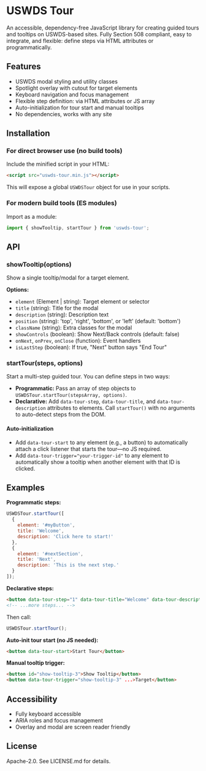 # USWDS Tour

An accessible, dependency-free JavaScript library for creating guided tours and tooltips on USWDS-based sites. Fully Section 508 compliant, easy to integrate, and flexible: define steps via HTML attributes or programmatically.

## Features
- USWDS modal styling and utility classes
- Spotlight overlay with cutout for target elements
- Keyboard navigation and focus management
- Flexible step definition: via HTML attributes or JS array
- Auto-initialization for tour start and manual tooltips
- No dependencies, works with any site


## Installation

### For direct browser use (no build tools)
Include the minified script in your HTML:

```html
<script src="uswds-tour.min.js"></script>
```
This will expose a global `USWDSTour` object for use in your scripts.

### For modern build tools (ES modules)
Import as a module:

```js
import { showTooltip, startTour } from 'uswds-tour';
```

## API

### showTooltip(options)
Show a single tooltip/modal for a target element.

**Options:**
- `element` (Element | string): Target element or selector
- `title` (string): Title for the modal
- `description` (string): Description text
- `position` (string): 'top', 'right', 'bottom', or 'left' (default: 'bottom')
- `className` (string): Extra classes for the modal
- `showControls` (boolean): Show Next/Back controls (default: false)
- `onNext`, `onPrev`, `onClose` (function): Event handlers
- `isLastStep` (boolean): If true, "Next" button says "End Tour"

### startTour(steps, options)
Start a multi-step guided tour. You can define steps in two ways:

- **Programmatic:** Pass an array of step objects to `USWDSTour.startTour(stepsArray, options)`.
- **Declarative:** Add `data-tour-step`, `data-tour-title`, and `data-tour-description` attributes to elements. Call `startTour()` with no arguments to auto-detect steps from the DOM.

#### Auto-initialization
- Add `data-tour-start` to any element (e.g., a button) to automatically attach a click listener that starts the tour—no JS required.
- Add `data-tour-trigger="your-trigger-id"` to any element to automatically show a tooltip when another element with that ID is clicked.

## Examples

**Programmatic steps:**
```js
USWDSTour.startTour([
  {
    element: '#myButton',
    title: 'Welcome',
    description: 'Click here to start!'
  },
  {
    element: '#nextSection',
    title: 'Next',
    description: 'This is the next step.'
  }
]);
```

**Declarative steps:**
```html
<button data-tour-step="1" data-tour-title="Welcome" data-tour-description="Click here to start!">Start</button>
<!-- ...more steps... -->
```
Then call:
```js
USWDSTour.startTour();
```

**Auto-init tour start (no JS needed):**
```html
<button data-tour-start>Start Tour</button>
```

**Manual tooltip trigger:**
```html
<button id="show-tooltip-3">Show Tooltip</button>
<button data-tour-trigger="show-tooltip-3" ...>Target</button>
```

## Accessibility
- Fully keyboard accessible
- ARIA roles and focus management
- Overlay and modal are screen reader friendly

## License
Apache-2.0. See LICENSE.md for details.
